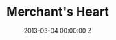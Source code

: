 ---
title: Merchant's Heart
date: 2013-03-04 00:00:00 Z
position: 1
image: "/uploads/merchants-heart.jpg"
description: A premium mixer range and magazine launched in just six months
brief: Create a cultural shift to catalyse creativity and innovation across Lucozade Ribena Suntory.
solution: Shifting the business away from its traditional two-year development cycles, we worked with LRS to invent and launch a range of premium mixers that could go to market within six months. We also launched Merchant’s Heart’s own magazine, KANPAI!, to celebrate and inspire the craft, culture and artistry of bartending and make Merchant’s Heart an essential part of drink culture. Click here to browse of the magazine
results: Merchant’s Heart was launched in ten beta bars in London during December 2015 – just six months after our first conversation about the project, and this has now grown to over 100 bars across the UK. KANPA! is also stocked in over 300 bars, hotels, members clubs and offices in the UK.
layout: project
---